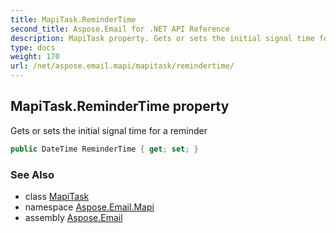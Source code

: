 ```yaml
---
title: MapiTask.ReminderTime
second_title: Aspose.Email for .NET API Reference
description: MapiTask property. Gets or sets the initial signal time for a reminder
type: docs
weight: 170
url: /net/aspose.email.mapi/mapitask/remindertime/
---
```

## MapiTask.ReminderTime property

Gets or sets the initial signal time for a reminder

```csharp
public DateTime ReminderTime { get; set; }
```

### See Also

* class [MapiTask](../)
* namespace [Aspose.Email.Mapi](../../mapitask/)
* assembly [Aspose.Email](../../../)


